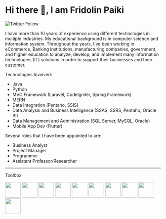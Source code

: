 # Hi there 👋, I am Fridolin Paiki

![Twitter Follow](https://img.shields.io/twitter/follow/ff_paiki?style=for-the-badge)

I have more than 10 years of experience using different technologies in multiple industries. My educational background is in computer science and information system. Throughout the years, I've been working in eCommerce, Banking institutions, manufacturing companies, government, and higher education to analyze, develop, and implement many information technologies (IT) solutions in order to support their businesses and their customer.

Technologies Involved:
- Java
- Python
- MVC Framework (Laravel, CodeIgniter, Spring Framework)
- MERN
- Data Integration (Pentaho, SSIS)
- Data Analysis and Business Intelligence (SSAS, SSRS, Pentaho, Oracle BI)
- Data Management and Administration (SQL Server, MySQL, Oracle)
- Mobile App Dev (Flutter)

Several roles that I have been appointed to are:
- Business Analyst
- Project Manager
- Programmer
- Assistant Professor/Researcher

---

Toolbox

<img src="https://user-images.githubusercontent.com/74241058/114700073-06b4db00-9d5c-11eb-8752-059e7413a17d.png" width="50"></img>
<img src="https://user-images.githubusercontent.com/74241058/114700199-2ea43e80-9d5c-11eb-8189-e0bcffa44d17.png" width="50"></img>
<img src="https://user-images.githubusercontent.com/74241058/114700226-395ed380-9d5c-11eb-85d5-0b940f708412.png" width="50"></img>
<img src="https://user-images.githubusercontent.com/74241058/114700258-42e83b80-9d5c-11eb-95ba-e0e1ab0f7a2c.png" width="50"></img>
<img src="https://user-images.githubusercontent.com/74241058/114700643-b7bb7580-9d5c-11eb-9074-5c5c8bd64a76.png" width="50"></img>
<img src="https://user-images.githubusercontent.com/74241058/114700666-c013b080-9d5c-11eb-9494-3a2a68c77508.png" width="50"></img>
<img src="https://user-images.githubusercontent.com/74241058/114700692-c6a22800-9d5c-11eb-8162-a421c7ffe86e.png" width="50"></img>
<img src="https://user-images.githubusercontent.com/74241058/114700715-cefa6300-9d5c-11eb-86a7-b99b93e4f95a.png" width="50"></img>
<img src="https://user-images.githubusercontent.com/74241058/114700739-d7529e00-9d5c-11eb-9ee8-f0c0ff229e53.png" width="50"></img>
<img src="https://user-images.githubusercontent.com/74241058/114700793-e9344100-9d5c-11eb-81b7-1f5e39007735.png" width="50"></img>



<!--
**ffpaiki/ffpaiki** is a ✨ _special_ ✨ repository because its `README.md` (this file) appears on your GitHub profile.

Here are some ideas to get you started:

- 🔭 I’m currently working on ...
- 🌱 I’m currently learning ...
- 👯 I’m looking to collaborate on ...
- 🤔 I’m looking for help with ...
- 💬 Ask me about ...
- 📫 How to reach me: ...
- 😄 Pronouns: ...
- ⚡ Fun fact: ...
-->

